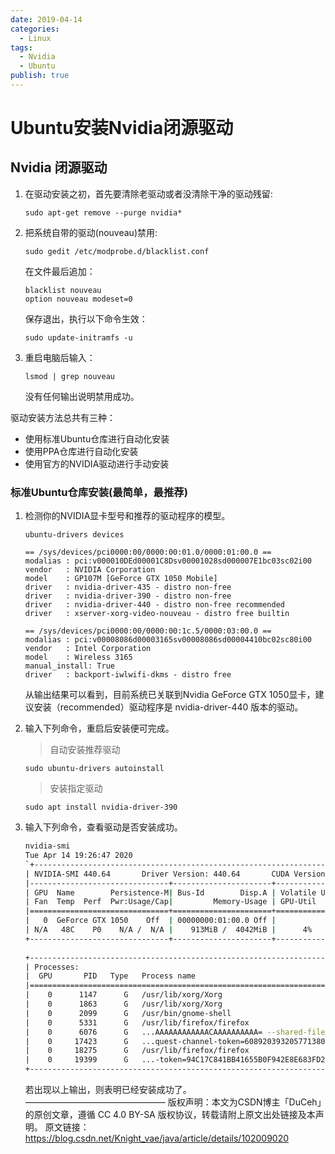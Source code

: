 ```yaml
---
date: 2019-04-14
categories:
  - Linux
tags:
  - Nvidia
  - Ubuntu
publish: true
---
```


# Ubuntu安装Nvidia闭源驱动

## Nvidia 闭源驱动

1. 在驱动安装之初，首先要清除老驱动或者没清除干净的驱动残留:

    ```shell
    sudo apt-get remove --purge nvidia*
    ```

2. 把系统自带的驱动(nouveau)禁用:

    ```shell
    sudo gedit /etc/modprobe.d/blacklist.conf
    ```

    在文件最后追加：

    ``` textfile
    blacklist nouveau
    option nouveau modeset=0
    ```

    保存退出，执行以下命令生效：

    ```shell
    sudo update-initramfs -u
    ```

3. 重启电脑后输入：

    ```shell
    lsmod | grep nouveau
    ```

    没有任何输出说明禁用成功。

驱动安装方法总共有三种：

- 使用标准Ubuntu仓库进行自动化安装
- 使用PPA仓库进行自动化安装
- 使用官方的NVIDIA驱动进行手动安装

### 标准Ubuntu仓库安装(最简单，最推荐)

1. 检测你的NVIDIA显卡型号和推荐的驱动程序的模型。

    ```shell
    ubuntu-drivers devices

    == /sys/devices/pci0000:00/0000:00:01.0/0000:01:00.0 ==
    modalias : pci:v000010DEd00001C8Dsv00001028sd000007E1bc03sc02i00
    vendor   : NVIDIA Corporation
    model    : GP107M [GeForce GTX 1050 Mobile]
    driver   : nvidia-driver-435 - distro non-free
    driver   : nvidia-driver-390 - distro non-free
    driver   : nvidia-driver-440 - distro non-free recommended
    driver   : xserver-xorg-video-nouveau - distro free builtin

    == /sys/devices/pci0000:00/0000:00:1c.5/0000:03:00.0 ==
    modalias : pci:v00008086d00003165sv00008086sd00004410bc02sc80i00
    vendor   : Intel Corporation
    model    : Wireless 3165
    manual_install: True
    driver   : backport-iwlwifi-dkms - distro free
    ```

    从输出结果可以看到，目前系统已关联到Nvidia GeForce GTX 1050显卡，建议安装（recommended）驱动程序是 nvidia-driver-440 版本的驱动。

2. 输入下列命令，重启后安装便可完成。

    >自动安装推荐驱动

    ```shell
    sudo ubuntu-drivers autoinstall
    ```

    >安装指定驱动

    ```shell
    sudo apt install nvidia-driver-390
    ```

3. 输入下列命令，查看驱动是否安装成功。

    ```bash
    nvidia-smi
    Tue Apr 14 19:26:47 2020       
    `+-----------------------------------------------------------------------------+
    | NVIDIA-SMI 440.64       Driver Version: 440.64       CUDA Version: 10.2     |
    |-------------------------------+----------------------+----------------------+
    | GPU  Name        Persistence-M| Bus-Id        Disp.A | Volatile Uncorr. ECC |
    | Fan  Temp  Perf  Pwr:Usage/Cap|         Memory-Usage | GPU-Util  Compute M. |
    |===============================+======================+======================|
    |   0  GeForce GTX 1050    Off  | 00000000:01:00.0 Off |                  N/A |
    | N/A   48C    P0    N/A /  N/A |    913MiB /  4042MiB |      4%      Default |
    +-------------------------------+----------------------+----------------------+
                                                                                
    +-----------------------------------------------------------------------------+
    | Processes:                                                       GPU Memory |
    |  GPU       PID   Type   Process name                             Usage      |
    |=============================================================================|
    |    0      1147      G   /usr/lib/xorg/Xorg                            59MiB |
    |    0      1863      G   /usr/lib/xorg/Xorg                           358MiB |
    |    0      2099      G   /usr/bin/gnome-shell                         247MiB |
    |    0      5331      G   /usr/lib/firefox/firefox                      19MiB |
    |    0      6076      G   ...AAAAAAAAAAAACAAAAAAAAAA= --shared-files    36MiB |
    |    0     17423      G   ...quest-channel-token=6089203932057713800   143MiB |
    |    0     18275      G   /usr/lib/firefox/firefox                       1MiB |
    |    0     19399      G   ...-token=94C17C841BB41655B0F942E8E683FD26    34MiB |
    +-----------------------------------------------------------------------------+`
    ```

    若出现以上输出，则表明已经安装成功了。
————————————————
版权声明：本文为CSDN博主「DuCeh」的原创文章，遵循 CC 4.0 BY-SA 版权协议，转载请附上原文出处链接及本声明。
原文链接：<https://blog.csdn.net/Knight_vae/java/article/details/102009020>
